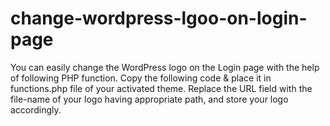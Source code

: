 # change-wordpress-lgoo-on-login-page
You can easily change the WordPress logo on the Login page with the help of  following PHP function. Copy the following code &amp; place it in functions.php file of your activated theme. Replace the URL field with the file-name of your logo having appropriate path, and store your logo accordingly.
